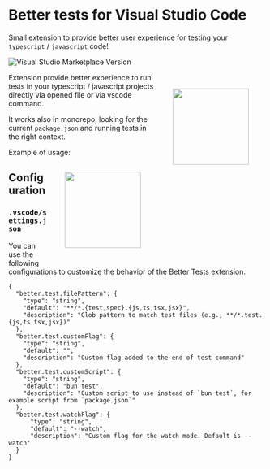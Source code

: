 # Better tests for Visual Studio Code
Small extension to provide better user experience for testing your `typescript` / `javascript` code!

![Visual Studio Marketplace Version](https://img.shields.io/visual-studio-marketplace/v/better-tests)

<img align="right" src="https://github.com/samuelgja/better-tests/blob/main/assets/icon.png?raw=true" height="150px" style="float: right; padding: 30px;">

Extension provide better experience to run tests in your typescript / javascript projects directly via opened file or via vscode command.

It works also in monorepo, looking for the current `package.json` and running tests in the right context.


Example of usage:
<img src="https://github.com/samuelgja/better-tests/blob/main/assets/example.png?raw=true" height="150px" style="float: right; padding: 30px;">

## Configuration

### `.vscode/settings.json`

You can use the following configurations to customize the behavior of the Better Tests extension.

```jsonc
{
  "better.test.filePattern": {
    "type": "string",
    "default": "**/*.{test,spec}.{js,ts,tsx,jsx}",
    "description": "Glob pattern to match test files (e.g., **/*.test.{js,ts,tsx,jsx})"
  },
  "better.test.customFlag": {
    "type": "string",
    "default": "",
    "description": "Custom flag added to the end of test command"
  },
  "better.test.customScript": {
    "type": "string",
    "default": "bun test",
    "description": "Custom script to use instead of `bun test`, for example script from `package.json`"
  },
  "better.test.watchFlag": {
      "type": "string",
      "default": "--watch",
      "description": "Custom flag for the watch mode. Default is --watch"
  }
}
```